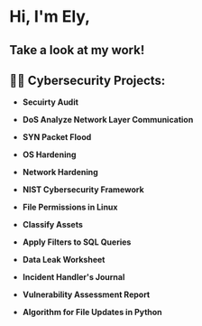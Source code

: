 # Hi, I'm Ely,

## Take a look at my work!

## 👨‍💻 Cybersecurity Projects:

- **Secuirty Audit**

- **DoS Analyze Network Layer Communication**

- **SYN Packet Flood**

- **OS Hardening**

- **Network Hardening**

- **NIST Cybersecurity Framework**

- **File Permissions in Linux**

- **Classify Assets** 

- **Apply Filters to SQL Queries**

- **Data Leak Worksheet**

- **Incident Handler's Journal**

- **Vulnerability Assessment Report**

- **Algorithm for File Updates in Python**



<!--
**ElyUTech/ElyUTech** is a ✨ _special_ ✨ repository because its `README.md` (this file) appears on your GitHub profile.

Here are some ideas to get you started:

- 🔭 I’m currently working on ...
- 🌱 I’m currently learning ...
- 👯 I’m looking to collaborate on ...
- 🤔 I’m looking for help with ...
- 💬 Ask me about ...
- 📫 How to reach me: ...
- 😄 Pronouns: ...
- ⚡ Fun fact: ...
-->
